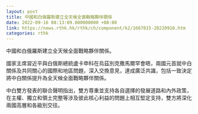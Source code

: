 ```yaml
---
layout: post
title: 中國和白俄羅斯建立全天候全面戰略夥伴關係
date: 2022-09-16 08:13:09.000000000 +08:00
link: https://news.rthk.hk/rthk/ch/component/k2/1667015-20220916.htm
categories: rthk
---
```


中國和白俄羅斯建立全天候全面戰略夥伴關係。

國家主席習近平與白俄斯總統盧卡申科在烏茲別克撒馬爾罕會晤，兩國元首就中白關係及共同關心的國際和地區問題，深入交換意見，達成廣泛共識，包括一致決定將中白關係提升為全天候全面戰略夥伴關係。

中白雙方發表的聯合聲明指出，雙方尊重並支持各自選擇的發展道路和內外政策，在主權、獨立和領土完整等涉及彼此核心利益的問題上相互堅定支持，雙方將深化兩國高層和各級別交往。
